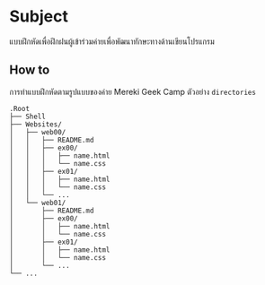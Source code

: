 # Subject
แบบฝึกหัดเพื่อฝึกฝนผู้เข้าร่วมค่ายเพื่อพัฒนาทักษะทางด้านเขียนโปรแกรม

## How to
การทำแบบฝึกหัดตามรูปแบบของค่าย Mereki Geek Camp
ตัวอย่าง `directories`
```
.Root
├── Shell
├── Websites/
│   ├── web00/
│   │   ├── README.md
│   │   ├── ex00/
│   │   │   ├── name.html
│   │   │   └── name.css
│   │   ├── ex01/
│   │   │   ├── name.html
│   │   │   └── name.css
│   │   └── ...
│   └── web01/
│       ├── README.md
│       ├── ex00/
│       │   ├── name.html
│       │   └── name.css
│       ├── ex01/
│       │   ├── name.html
│       │   └── name.css
│       └── ...
└── ...
```